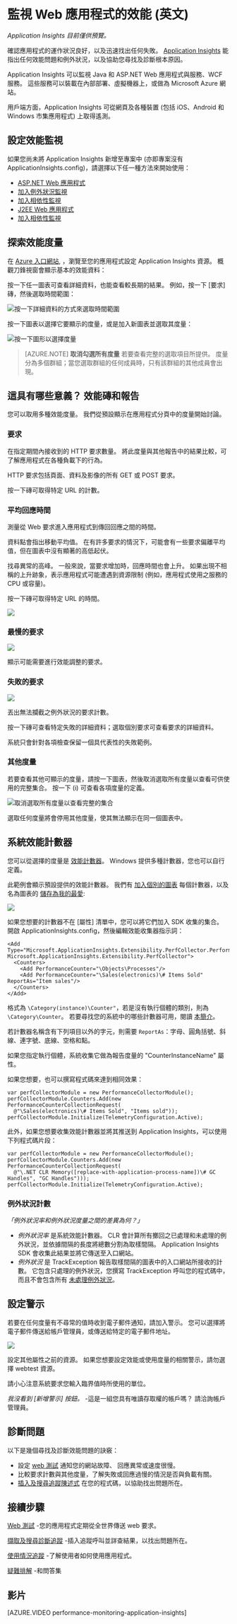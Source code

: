 <properties 
    pageTitle="使用 Application Insights 來監視應用程式的健康情況和流量" 
    description="開始使用 Application Insights。 分析內部部署或 Microsoft Azure 應用程式的使用情況、可用性和效能。" 
    services="application-insights" 
    documentationCenter=""
    authors="alancameronwills" 
    manager="douge"/>

<tags 
    ms.service="application-insights" 
    ms.workload="tbd" 
    ms.tgt_pltfrm="ibiza" 
    ms.devlang="na" 
    ms.topic="article" 
    ms.date="11/25/2015" 
    ms.author="awills"/>
 
# 監視 Web 應用程式的效能 (英文)

*Application Insights 目前僅供預覽。*


確認應用程式的運作狀況良好，以及迅速找出任何失敗。 [Application Insights][start] 能指出任何效能問題和例外狀況，以及協助您尋找及診斷根本原因。

Application Insights 可以監視 Java 和 ASP.NET Web 應用程式與服務、WCF 服務。 這些服務可以裝載在內部部署、虛擬機器上，或做為 Microsoft Azure 網站。 

用戶端方面，Application Insights 可從網頁及各種裝置 (包括 iOS、Android 和 Windows 市集應用程式) 上取得遙測。


## <a name="setup"></a>設定效能監視

如果您尚未將 Application Insights 新增至專案中 (亦即專案沒有 ApplicationInsights.config)，請選擇以下任一種方法來開始使用：

* [ASP.NET Web 應用程式](app-insights-asp-net.md)
 * [加入例外狀況監視](app-insights-asp-net-exceptions.md)
 * [加入相依性監視](app-insights-monitor-performance-live-website-now.md)
* [J2EE Web 應用程式](app-insights-java-get-started.md)
 * [加入相依性監視](app-insights-java-agent.md)


## <a name="view"></a>探索效能度量

在 [Azure 入口網站](https://portal.azure.com), ，瀏覽至您的應用程式設定 Application Insights 資源。 概觀刀鋒視窗會顯示基本的效能資料：



按一下任一圖表可查看詳細資料，也能查看較長期的結果。 例如，按一下 [要求] 磚，然後選取時間範圍：


![按一下詳細資料的方式來選取時間範圍](./media/app-insights-web-monitor-performance/appinsights-48metrics.png)

按一下圖表以選擇它要顯示的度量，或是加入新圖表並選取其度量：

![按一下圖形以選擇度量](./media/app-insights-web-monitor-performance/appinsights-61perfchoices.png)

> [AZURE.NOTE] **取消勾選所有度量** 若要查看完整的選取項目所提供。 度量分為多個群組；當您選取群組的任何成員時，只有該群組的其他成員會出現。


## <a name="metrics"></a>這具有哪些意義？ 效能磚和報告

您可以取用多種效能度量。 我們從預設顯示在應用程式分頁中的度量開始討論。


### 要求

在指定期間內接收到的 HTTP 要求數量。 將此度量與其他報告中的結果比較，可了解應用程式在各種負載下的行為。

HTTP 要求包括頁面、資料及影像的所有 GET 或 POST 要求。

按一下磚可取得特定 URL 的計數。

### 平均回應時間

測量從 Web 要求進入應用程式到傳回回應之間的時間。

資料點會指出移動平均值。 在有許多要求的情況下，可能會有一些要求偏離平均值，但在圖表中沒有顯著的高低起伏。

找尋異常的高峰。 一般來說，當要求增加時，回應時間也會上升。 如果出現不相稱的上升跡象，表示應用程式可能遭遇到資源限制 (例如，應用程式使用之服務的 CPU 或容量)。

按一下磚可取得特定 URL 的時間。

![](./media/app-insights-web-monitor-performance/appinsights-42reqs.png)


### 最慢的要求

![](./media/app-insights-web-monitor-performance/appinsights-44slowest.png)

顯示可能需要進行效能調整的要求。


### 失敗的要求

![](./media/app-insights-web-monitor-performance/appinsights-46failed.png)

丟出無法攔截之例外狀況的要求計數。

按一下磚可查看特定失敗的詳細資料；選取個別要求可查看要求的詳細資料。 

系統只會針對各項檢查保留一個具代表性的失敗範例。

### 其他度量

若要查看其他可顯示的度量，請按一下圖表，然後取消選取所有度量以查看可供使用的完整集合。 按一下 (i) 可查看各項度量的定義。

![取消選取所有度量以查看完整的集合](./media/app-insights-web-monitor-performance/appinsights-62allchoices.png)


選取任何度量將會停用其他度量，使其無法顯示在同一個圖表中。

## 系統效能計數器

您可以從選擇的度量是 [效能計數器](http://www.codeproject.com/Articles/8590/An-Introduction-To-Performance-Counters)。 Windows 提供多種計數器，您也可以自行定義。

此範例會顯示預設提供的效能計數器。 我們有 [加入個別的圖表](app-insights-metrics-explorer.md#editing-charts-and-grids) 每個計數器，以及名為圖表的 [儲存為我的最愛](app-insights-metrics-explorer.md#editing-charts-and-grids):

![](./media/app-insights-web-monitor-performance/sys-perf.png)


如果您想要的計數器不在 [屬性] 清單中，您可以將它們加入 SDK 收集的集合。 開啟 ApplicationInsights.config，然後編輯效能收集器指示詞：

    <Add Type="Microsoft.ApplicationInsights.Extensibility.PerfCollector.PerformanceCollectorModule, Microsoft.ApplicationInsights.Extensibility.PerfCollector">
      <Counters>
        <Add PerformanceCounter="\Objects\Processes"/>
        <Add PerformanceCounter="\Sales(electronics)\# Items Sold" ReportAs="Item sales"/>
      </Counters>
    </Add>

格式為 `\Category(instance)\Counter"`，若是沒有執行個體的類別，則為 `\Category\Counter`。 若要尋找您的系統中的哪些計數器可用，閱讀 [本簡介](http://www.codeproject.com/Articles/8590/An-Introduction-To-Performance-Counters)。

若計數器名稱含有下列項目以外的字元，則需要 `ReportAs`：字母、圓角括號、斜線、連字號、底線、空格和點。

如果您指定執行個體，系統收集它做為報告度量的 "CounterInstanceName" 屬性。

如果您想要，也可以撰寫程式碼來達到相同效果：

    var perfCollectorModule = new PerformanceCollectorModule();
    perfCollectorModule.Counters.Add(new PerformanceCounterCollectionRequest(
      @"\Sales(electronics)\# Items Sold", "Items sold"));
    perfCollectorModule.Initialize(TelemetryConfiguration.Active);

此外，如果您想要收集效能計數器並將其推送到 Application Insights，可以使用下列程式碼片段：

    var perfCollectorModule = new PerformanceCollectorModule();
    perfCollectorModule.Counters.Add(new PerformanceCounterCollectionRequest(
      @"\.NET CLR Memory([replace-with-application-process-name])\# GC Handles", "GC Handles")));
    perfCollectorModule.Initialize(TelemetryConfiguration.Active);

### 例外狀況計數

*「例外狀況率和例外狀況度量之間的差異為何？」*

* *例外狀況率* 是系統效能計數器。 CLR 會計算所有擲回之已處理和未處理的例外狀況，並依據間隔的長度將總數分割為取樣間隔。 Application Insights SDK 會收集此結果並將它傳送至入口網站。
* *例外狀況* 是 TrackException 報告取樣間隔的圖表中的入口網站所接收的計數。 它包含只處理的例外狀況，您撰寫 TrackException 呼叫您的程式碼中，而且不會包含所有 [未處理例外狀況](app-insights-asp-net-exceptions.md)。 

## 設定警示

若要在任何度量有不尋常的值時收到電子郵件通知，請加入警示。 您可以選擇將電子郵件傳送給帳戶管理員，或傳送給特定的電子郵件地址。

![](./media/app-insights-web-monitor-performance/appinsights-413setMetricAlert.png)

設定其他屬性之前的資源。 如果您想要設定效能或使用度量的相關警示，請勿選擇 webtest 資源。

請小心注意系統要求您輸入臨界值時所使用的單位。

*我沒看到 [新增警示] 按鈕。* -這是一組您具有唯讀存取權的帳戶嗎？ 請洽詢帳戶管理員。

## <a name="diagnosis"></a>診斷問題

以下是幾個尋找及診斷效能問題的訣竅：

* 設定 [web 測試][availability] 通知您的網站故障、 回應異常或速度很慢。 
* 比較要求計數與其他度量，了解失敗或回應過慢的情況是否與負載有關。
* [插入及搜尋追蹤陳述式][diagnostic] 在您的程式碼，以協助找出問題所在。

## <a name="next"></a>接續步驟

[Web 測試][availability] -您的應用程式定期從全世界傳送 web 要求。

[擷取及搜尋診斷追蹤][diagnostic] -插入追蹤呼叫並詳查結果，以找出問題所在。

[使用情況追蹤][usage] -了解使用者如何使用應用程式。

[疑難排解][qna] -和問答集

## 影片

[AZURE.VIDEO performance-monitoring-application-insights]

<!--Link references-->

[availability]: app-insights-monitor-web-app-availability.md
[diagnostic]: app-insights-diagnostic-search.md
[greenbrown]: app-insights-asp-net.md
[qna]: app-insights-troubleshoot-faq.md
[redfield]: app-insights-monitor-performance-live-website-now.md
[start]: app-insights-overview.md
[usage]: app-insights-web-track-usage.md

 


